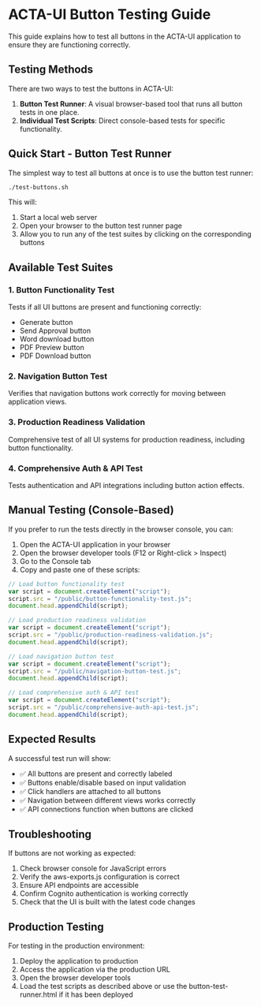 # ACTA-UI Button Testing Guide

This guide explains how to test all buttons in the ACTA-UI application to ensure they are functioning correctly.

## Testing Methods

There are two ways to test the buttons in ACTA-UI:

1. **Button Test Runner**: A visual browser-based tool that runs all button tests in one place.
2. **Individual Test Scripts**: Direct console-based tests for specific functionality.

## Quick Start - Button Test Runner

The simplest way to test all buttons at once is to use the button test runner:

```bash
./test-buttons.sh
```

This will:

1. Start a local web server
2. Open your browser to the button test runner page
3. Allow you to run any of the test suites by clicking on the corresponding buttons

## Available Test Suites

### 1. Button Functionality Test

Tests if all UI buttons are present and functioning correctly:

- Generate button
- Send Approval button
- Word download button
- PDF Preview button
- PDF Download button

### 2. Navigation Button Test

Verifies that navigation buttons work correctly for moving between application views.

### 3. Production Readiness Validation

Comprehensive test of all UI systems for production readiness, including button functionality.

### 4. Comprehensive Auth & API Test

Tests authentication and API integrations including button action effects.

## Manual Testing (Console-Based)

If you prefer to run the tests directly in the browser console, you can:

1. Open the ACTA-UI application in your browser
2. Open the browser developer tools (F12 or Right-click > Inspect)
3. Go to the Console tab
4. Copy and paste one of these scripts:

```javascript
// Load button functionality test
var script = document.createElement("script");
script.src = "/public/button-functionality-test.js";
document.head.appendChild(script);
```

```javascript
// Load production readiness validation
var script = document.createElement("script");
script.src = "/public/production-readiness-validation.js";
document.head.appendChild(script);
```

```javascript
// Load navigation button test
var script = document.createElement("script");
script.src = "/public/navigation-button-test.js";
document.head.appendChild(script);
```

```javascript
// Load comprehensive auth & API test
var script = document.createElement("script");
script.src = "/public/comprehensive-auth-api-test.js";
document.head.appendChild(script);
```

## Expected Results

A successful test run will show:

- ✅ All buttons are present and correctly labeled
- ✅ Buttons enable/disable based on input validation
- ✅ Click handlers are attached to all buttons
- ✅ Navigation between different views works correctly
- ✅ API connections function when buttons are clicked

## Troubleshooting

If buttons are not working as expected:

1. Check browser console for JavaScript errors
2. Verify the aws-exports.js configuration is correct
3. Ensure API endpoints are accessible
4. Confirm Cognito authentication is working correctly
5. Check that the UI is built with the latest code changes

## Production Testing

For testing in the production environment:

1. Deploy the application to production
2. Access the application via the production URL
3. Open the browser developer tools
4. Load the test scripts as described above or use the button-test-runner.html if it has been deployed
